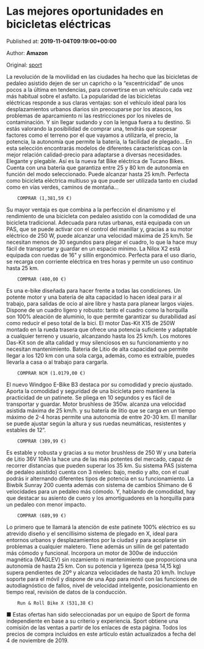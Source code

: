 
# Las mejores oportunidades en bicicletas eléctricas

Published at: **2019-11-04T09:19:00+00:00**

Author: **Amazon**

Original: [sport](https://www.sport.es/es/noticias/shopping/las-mejores-oportunidades-bicicletas-electricas-7385715)

La revolución de la movilidad en las ciudades ha hecho que las bicicletas de pedaleo asistido dejen de ser un capricho o la “excentricidad&rdquor; de unos pocos a la última en tendencias, para convertirse en un vehículo cada vez más habitual sobre el asfalto. La popularidad de las bicicletas eléctricas responde a sus claras ventajas: son el vehículo ideal para los desplazamientos urbanos diarios sin preocuparse por los atascos, los problemas de aparcamiento ni las restricciones por los niveles de contaminación. Y sin llegar sudando y con la lengua fuera a tu destino. Si estás valorando la posibilidad de comprar una, tendrás que sopesar factores como el terreno por el que vayamos a utilizarla, el precio, la potencia, la autonomía que permite la batería, la facilidad de plegado&mldr; En esta selección encontrarás modelos de diferentes características con la mejor relación calidad-precio para adaptarse a diversas necesidades.
Elegante y plegable. Así es la nueva fat Bike eléctrica de Tucano Bikes. Cuenta con una batería que garantiza entre 25 y 80 km de autonomía en función del modo seleccionado. Puede alcanzar hasta 25 km/h. Perfecta como bicicleta eléctrica multiuso ya que puede ser utilizada tanto en ciudad como en vías verdes, caminos de montaña... 

        COMPRAR (1,381,59 €)
      
Su mayor ventaja es que combina a la perfección el dinamismo y el rendimiento de una bicicleta con pedaleo asistido con la comodidad de una bicicleta tradicional. Adecuada para rutas urbanas, está equipada con un PAS, que se puede activar con el control del manillar y, gracias a su motor eléctrico de 250 W, puede alcanzar una velocidad máxima de 25 km/h. Se necesitan menos de 30 segundos para plegar el cuadro, lo que la hace muy fácil de transportar y guardar en un espacio mínimo. La Nilox X2 está equipada con ruedas de 16" y sillín ergonómico. Perfecta para el uso diario, se recarga con corriente eléctrica en tres horas y permite un uso continuo hasta 25 km.

        COMPRAR (400,00 €)
      
Es una e-bike diseñada para hacer frente a todas las condiciones. Un potente motor y una batería de alta capacidad lo hacen ideal para ir al trabajo, para salidas de ocio al aire libre y hasta para planear largos viajes. Dispone de un cuadro ligero y robusto: tanto el cuadro como la horquilla son 100% aleación de aluminio, lo que permite garantizar su durabilidad así como reducir el peso total de la bici. El motor Das-Kit X15 de 250W montado en la rueda trasera que ofrece una potencia suficiente y adaptable a cualquier terreno y usuario, alcanzando hasta los 25 km/h. Los motores Das-Kit son de alta calidad y muy silenciosos en su funcionamiento y no necesitan mantenimiento. Bateria de Litio de alta capacidad que permite llegar a los 120 km con una sola carga, además, como es extraible, puedes llevarla a casa o al trabajo para cargarla.

        COMPRAR NCM (1.0179,00 €)
      
El nuevo Windgoo E-Bike B3 destaca por su comodidad y precio ajustado. Aporta la comodidad y seguridad de una bicicleta pero mantiene la practicidad de un patinete. Se pliega en 10 segundos y es fácil de transportar y guardar. Motor brushless de 350w. alcanza una velocidad asistida máxima de 25 km/h. y su batería de litio que se carga en un tiempo máximo de 2-4 horas permite una autonomía de entre 20-30 km. El manillar se puede ajustar según la altura y sus ruedas neumáticas, resistentes y estables de 12&rdquor;.

        COMPRAR (309,99 €)
      
Es estable y robusta y gracias a su motor brushless de 250 W y una batería de Litio 36V 10Ah la hace una de las más potentes del mercado, capaz de recorrer distancias que pueden superar los 35 km. Su sistema PAS (sistema de pedaleo asistido) cuenta con 3 niveles: bajo, medio y alto, con el cual podrás ir alternando diferentes tipos de potencia en su funcionamiento. La Biwbik Sunray 200 cuenta además con sistema de cambios Shimano de 6 velocidades para un pedaleo más cómodo. Y, hablando de comodidad, hay que destacar su asiento de cuero y los amortiguadores en la horquilla para un pedaleo con menor impacto.

        COMPRAR (689,99 €)
      
Lo primero que te llamará la atención de este patinete 100% eléctrico es su atrevido diseño y el sencillísimo sistema de plegado en X, ideal para entornos urbanos y desplazamientos por la ciudad y para acoplarse sin problemas a cualquier maletero. Tiene además un sillín de gel patentado más cómodo y funcional. Incorpora un motor de 300w de inducción magnética (MAGLEV) sin rozamiento ni mantenimiento que proporciona una autonomía de hasta 25 km. Con su potencia y ligereza (pesa 14,15 kg) supera pendientes de 20º y alcanza velocidades de hasta 20 km/h. Incluye soporte para el móvil y dispone de una App para móvil con las funciones de autodiagnóstico de fallos, nivel de velocidad inteligente, posicionamiento en tiempo real, revisión de datos de la conducción.

        Run & Roll Bike X (531,38 €)
      
■ Estas ofertas han sido seleccionadas por un equipo de Sport de forma independiente en base a su criterio y experiencia. Sport obtiene una comisión de las ventas a partir de los enlaces de esta página. Todos los precios de compra incluidos en este artículo están actualizados a fecha del 4 de noviembre de 2019.
